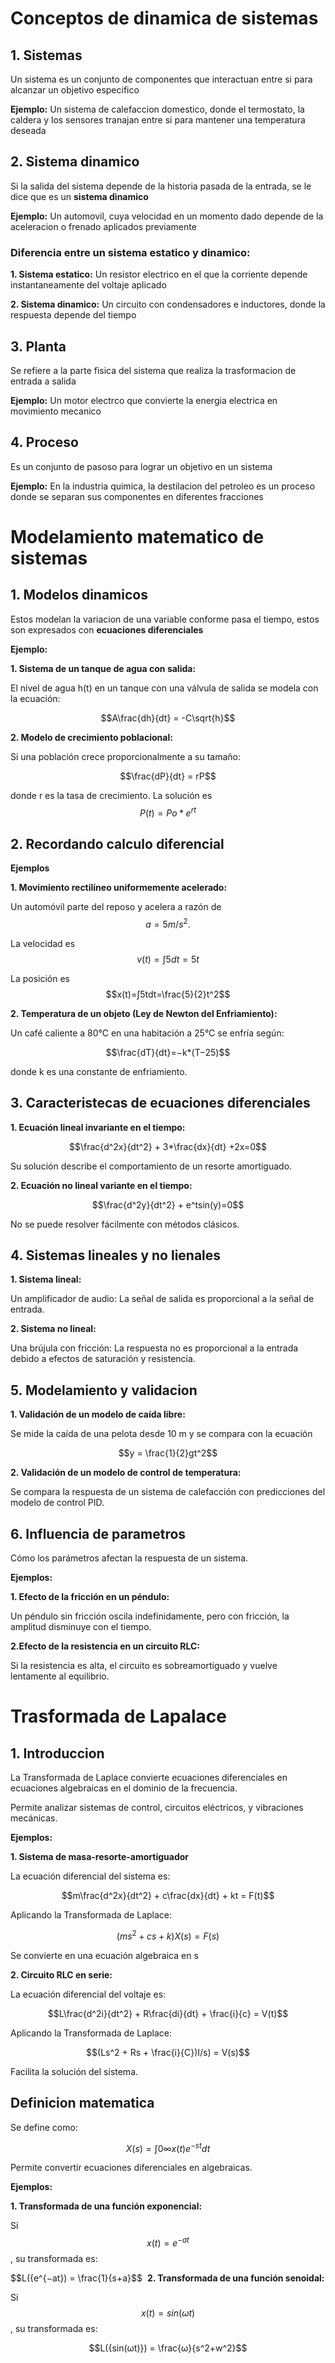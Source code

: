 # Conceptos de dinamica de sistemas
## 1. Sistemas
Un sistema es un conjunto de componentes que interactuan entre si para alcanzar un objetivo especifico

**Ejemplo:** Un sistema de calefaccion domestico, donde el termostato, la caldera y los sensores tranajan entre si para mantener una temperatura deseada
## 2. Sistema dinamico
Si la salida del sistema depende de la historia pasada de la entrada, se le dice que es un **sistema dinamico**

**Ejemplo:** Un automovil, cuya velocidad en un momento dado depende de la aceleracion o frenado aplicados previamente

### Diferencia entre un sistema estatico y dinamico:

**1. Sistema estatico:** Un resistor electrico en el que la corriente depende instantaneamente del voltaje aplicado

**2. Sistema dinamico:** Un circuito con condensadores e inductores, donde la respuesta depende del tiempo
## 3. Planta
Se refiere a la parte fisica del sistema que realiza la trasformacion de entrada a salida

**Ejemplo:** Un motor electrco que convierte la energia electrica en movimiento mecanico
## 4. Proceso
Es un conjunto de pasoso para lograr un objetivo en un sistema

**Ejemplo:** En la industria quimica, la destilacion del petroleo es un proceso donde se separan sus componentes en diferentes fracciones
# Modelamiento matematico de sistemas
## 1. Modelos dinamicos
Estos modelan la variacion de una variable conforme pasa el tiempo, estos son expresados con **ecuaciones diferenciales**

**Ejemplo:**

**1. Sistema de un tanque de agua con salida:**

El nivel de agua h(t) en un tanque con una válvula de salida se modela con la ecuación:

$$A\frac{dh}{dt} = -C\sqrt{h}$$

**2. Modelo de crecimiento poblacional:**

Si una población crece proporcionalmente a su tamaño:

$$\frac{dP}{dt} = rP$$

donde r es la tasa de crecimiento. La solución es $$P(t) = Po * e^{rt}$$
## 2. Recordando calculo diferencial

**Ejemplos**

**1. Movimiento rectilíneo uniformemente acelerado:**

Un automóvil parte del reposo y acelera a razón de $$a=5 m/s^2.$$

La velocidad es $$v(t)=∫5dt=5t$$

La posición es $$x(t)=∫5tdt=\frac{5}{2}t^2$$

**2. Temperatura de un objeto (Ley de Newton del Enfriamiento):**

Un café caliente a 80°C en una habitación a 25°C se enfría según: 

$$\frac{dT}{dt}=−k*(T−25)$$

donde k es una constante de enfriamiento.
## 3. Caracteristecas de ecuaciones diferenciales

**1. Ecuación lineal invariante en el tiempo:**

$$\frac{d^2x}{dt^2} + 3*\frac{dx}{dt} +2x=0$$

Su solución describe el comportamiento de un resorte amortiguado.

**2. Ecuación no lineal variante en el tiempo:**

$$\frac{d^2y}{dt^2} + e^tsin(y)=0$$

No se puede resolver fácilmente con métodos clásicos.
## 4. Sistemas lineales y no lienales

**1. Sistema lineal:**

Un amplificador de audio: La señal de salida es proporcional a la señal de entrada.

**2. Sistema no lineal:**

Una brújula con fricción: La respuesta no es proporcional a la entrada debido a efectos de saturación y resistencia.

## 5. Modelamiento y validacion
**1. Validación de un modelo de caída libre:**

Se mide la caída de una pelota desde 10 m y se compara con la ecuación 

$$y = \frac{1}{2}gt^2$$

**2. Validación de un modelo de control de temperatura:**

Se compara la respuesta de un sistema de calefacción con predicciones del modelo de control PID.
## 6. Influencia de parametros

Cómo los parámetros afectan la respuesta de un sistema.

**Ejemplos:**

**1. Efecto de la fricción en un péndulo:**

Un péndulo sin fricción oscila indefinidamente, pero con fricción, la amplitud disminuye con el tiempo.

**2.Efecto de la resistencia en un circuito RLC:**

Si la resistencia es alta, el circuito es sobreamortiguado y vuelve lentamente al equilibrio.
# Trasformada de Lapalace
## 1. Introduccion
La Transformada de Laplace convierte ecuaciones diferenciales en ecuaciones algebraicas en el dominio de la frecuencia.

Permite analizar sistemas de control, circuitos eléctricos, y vibraciones mecánicas.

**Ejemplos:**

**1. Sistema de masa-resorte-amortiguador**

La ecuación diferencial del sistema es:

$$m\frac{d^2x}{dt^2} + c\frac{dx}{dt} + kt = F(t)$$

Aplicando la Transformada de Laplace:

$$(ms^2 + cs + k)X(s) = F(s)$$

Se convierte en una ecuación algebraica en s

**2. Circuito RLC en serie:**

La ecuación diferencial del voltaje es:
 
$$L\frac{d^2i}{dt^2} + R\frac{di}{dt} + \frac{i}{c} = V(t)$$

Aplicando la Transformada de Laplace:

$$(Ls^2 + Rs + \frac{i}{C})I/s) = V(s)$$

Facilita la solución del sistema.
## Definicion matematica
Se define como:

$$X(s)=∫{0}{∞} x(t)e^{−st} dt$$

Permite convertir ecuaciones diferenciales en algebraicas.

**Ejemplos:**

**1. Transformada de una función exponencial:**

Si $$x(t)=e^{−at}$$, su transformada es:

$$L({e^{−at}) = \frac{1}{s+a}$$
​
**2. Transformada de una función senoidal:**

Si $$x(t)=sin(ωt)$$, su transformada es:

$$L({sin(ωt)}) = \frac{ω}{s^2+w^2}$$
​

